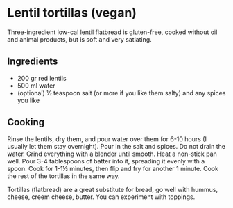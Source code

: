 # Lentil tortillas (vegan)
Three-ingredient low-cal lentil flatbread is gluten-free, cooked without oil and animal products, but is soft and very satiating.

## Ingredients
* 200 gr red lentils
* 500 ml water
* (optional)  ½ teaspoon salt (or more if you like them salty) and any spices you like

## Cooking
Rinse the lentils, dry them, and pour water over them for 6-10 hours (I usually let them stay overnight). 
Pour in the salt and spices. Do not drain the water. Grind everything with a blender until smooth.
Heat a non-stick pan well. Pour 3-4 tablespoons of batter into it, spreading it evenly with a spoon.
Cook for 1-1½ minutes, then flip and fry for another 1 minute. Cook the rest of the tortillas in the same way.


Tortillas (flatbread) are a great substitute for bread, go well with hummus, cheese, creem cheese, butter. You can experiment with toppings.
